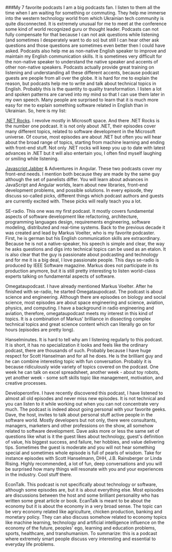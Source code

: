 ###My 7 favorite podcasts
I am a big podcasts fan. I listen to them all the time when I am waiting for something or commuting. They help me immerse into the western technology world from which Ukrainian tech community  is quite disconnected. It is extremely unusual for me to meet at the conference some kind of world recognized guru or thought leader. Podcasts can not fully compensate for that because I can not ask questions while listening (and sometimes I desperately want to do so) but still I can hear other ask questions and those questions are sometimes even better then I could have asked. Podcasts also help me as non-native English speaker to improve and maintain my English communication skills. It is sometimes very difficult for the non-native speaker to understand the native speaker and accents of other non-native speakers. Podcasts actually provide great training on listening and understanding all these different accents, because podcast guests are people from all over the globe. It is hard for me to explain the reason, but podcasts help me to write and talk about technical topics in English. Probably this is the quantity to quality transformation. I listen a lot and spoken  patterns are carved into my mind so that I can use them later in my own speech. Many people are surprised to learn that it is much more easy for me to explain something  software related in English than in Ukrainian. So, here is my list:

[.NET Rocks](https://www.dotnetrocks.com/). I revolve mostly in Microsoft space. And there .NET Rocks is the number one podcast. It is not only about .NET, their episodes cover many different topics, related to software development in the Microsoft universe. Of course, most episodes are about .NET but often you will hear about the broad range of topics, starting from machine learning and ending with front-end stuff. Not only .NET rocks will keep you up to date with latest advances in .NET but it will also entertain you, I often find myself laughing or smiling  while listening.

[Javascript Jabber](https://devchat.tv/js-jabber) & Adventures in Angular. These two podcasts cover my front-end needs. I mention both because they are made by the same guy although the set of panelists differ. You will learn about advances in JavaScript and Angular worlds, learn about new libraries, front-end development problems, and possible solutions. In every episode, they discuss so-called picks, different things which podcast authors and guests are currently excited with. These picks will really teach you a lot.

SE-radio. This one was my first podcast. It mostly covers fundamental aspects of software development like refactoring, architecture, programming languages design, requirements engineering, software modeling, distributed and real-time systems. Back to the previous decade it was created and lead by Markus Voelter, who is my favorite podcaster. First, he is german but his English communication skills are extraordinary. Because he is not a native-speaker, his speech is simple and clear, the way he asks questions and digs into technical topics can be used as an etalon. It is also clear that the guy is passionate about podcasting and technology and for me it is a big deal, I love passionate people. This days se-radio is produced by IEEE Software magazine. Markus does not participate in its production anymore, but it is still pretty interesting to listen world-class experts talking on fundamental aspects of software.

Omegataupodcast. I have already mentioned Markus Voelter. After he finished with se-radio, he started Omegataupodcast. The podcast is about science and engineering. Although there are episodes on biology and social science, most episodes are about space engineering and science, aviation, physics, and computing. I have a background in radio engineering and aviation, therefore, omegataupodcast meets my interest in this kind of topics. It is a combination of Markus' brilliance in dissecting complex technical topics and great science content which can literally go on for hours (episodes are pretty long).

Hanselminutes. It is hard to tell why am I listening regularly to this podcast. It is short, it has no specialization it looks and feels like the ordinary podcast, there are thousands of such. Probably because I have huge respect for Scott Hanselman and for all he does. He is the brilliant guy and he can combine interesting topic with fun conversation. Probably it is because ridiculously wide variety of topics covered on the podcast. One week he can talk on excel spreadsheet, another week - about toy robots, yet another week - some soft skills topic like management, motivation, and creative processes.

Developeronfire. I have recently discovered this podcast, I have listened to almost all old episodes and never miss new episodes. It is not technical and you can listen to it while working out when you can not concentrate very much. The podcast is indeed about going personal with your favorite geeks. Dave, the host, invites to talk about personal stuff active people in the software world. Mostly developers but not only, there were consultants, managers, marketers and other professions on the show, all somehow related to software development. Dave asks more or less the same set of questions like what is it the guest likes about technology, guest's definition of value, his biggest success, and failure, her hobbies, and value delivering tips. Sometimes the guest is moderate and you will not hear something special and sometimes whole episode is full of pearls of wisdom. Take for instance episodes with Scott Hanselmann, DHH, J.B. Rainsberger or Linda Rising. Highly recommended, a lot of fun, deep conversations and you will be surprised how many things will resonate with you and your experiences in the industry. Cool stuff there.

EconTalk. This podcast is not specifically about technology or software, although some episodes are, but it is about everything else. Most episodes are discussions between the host and some brilliant personality who has written  some great article or book. EcanTalk is meant to be about the economy but it is about the economy in a very broad sense. The topic can be very economy related like agriculture, chicken production, banking and monetary policy. They can also discuss somehow related to economy topics like  machine learning, technology and artificial intelligence influence on the economy of the future, peoples' ego, learning and education problems, sports, healthcare, and transhumanism. To summarize: this is a podcast where extremely smart people discuss very interesting and essential to everyday life problems.  

